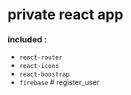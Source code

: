<!--
- Author : Sakib Siddiqi Supto
- Email : sakibsiddiqi15@gmail.com / sakibsiddiqisupto@gmail.com
 -->

# private react app

### included :

- `react-router`
- `react-icons`
- `react-boostrap`
- `firebase`
#   r e g i s t e r _ u s e r  
 